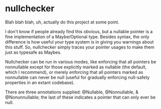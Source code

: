 # nullchecker

Blah blah blah, uh, actually do this project at some point.

I don't know if people already find this obvious, but a nullable pointer is a fine implementation of a Maybe/Optional type. Besides syntax, the only difference is how useful your type system is in giving you warnings about this stuff. So, nullchecker simply traces your pointer usages to make them just as typesafe as Maybes.

Nullchecker can be run in various modes, like enforcing that all pointers be nonnullable except for those explicitly marked as nullable (the default, which I recommend), or merely enforcing that all pointers marked as nonnullable can never be null (useful for gradually enforcing null-safety properties in an extant codebase).

There are three annotations supplied: @Nullable, @Nonnullable, & @Nonunnullable; the last of these indicates a pointer that can only ever be null.
